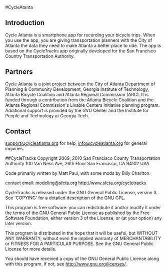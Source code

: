 #CycleAtanta

## Introduction
Cycle Atlanta is a smartphone app for recording your bicycle trips. When you use the app, you are giving transportation planners with the City of Atlanta the data they need to make Atlanta a better place to ride.
The  app is based on the CycleTracks app originally developed for the San Francisco Country Transportation Authority.

## Partners
Cycle Atlanta is a joint project between the City of Atlanta Department of Planning & Community Development, Georgia Institute of Technology, Atlanta Bicycle Coalition and Atlanta Regional Commission (ARC). It is funded through a contribution from the Atlanta Bicycle Coalition and the Atlanta Regional Commission's Livable Centers Initiative planning program. Additional support is provided by the GVU Center and the Institute for People and Technology at Georgia Tech.
	
## Contact
support@cycleatlanta.org for help,
info@cycleatlanta.org for general inquiries.

##CycleTracks
Copyright 2009, 2010 San Francisco County Transportation Authority
100 Van Ness Ave, 26th Floor
San Francisco, CA 94102 USA

Code primarily written by Matt Paul, with some mods by Billy Charlton.

contact email: modeling@sfcta.org
http://www.sfcta.org/cycletracks

CycleTracks is released under the GNU General Public License, version 3.
See 'COPYING' for a detailed description of the GNU GPL.

This program is free software: you can redistribute it and/or modify
it under the terms of the GNU General Public License as published by
the Free Software Foundation, either version 3 of the License, or
(at your option) any later version.

This program is distributed in the hope that it will be useful,
but WITHOUT ANY WARRANTY; without even the implied warranty of
MERCHANTABILITY or FITNESS FOR A PARTICULAR PURPOSE.  See the
GNU General Public License for more details.

You should have received a copy of the GNU General Public License
along with this program.  If not, see <http://www.gnu.org/licenses/>.

